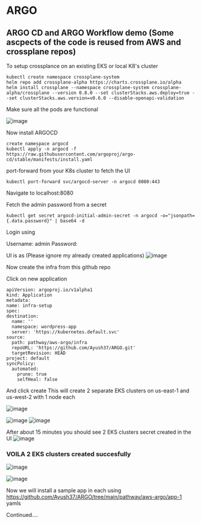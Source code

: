 # ARGO
## ARGO CD and ARGO Workflow demo (Some ascpects of the code is reused from AWS and crossplane repos)

To setup crossplance on an existing EKS or local K8's cluster

 ``` 
 kubectl create namespace crossplane-system
helm repo add crossplane-alpha https://charts.crossplane.io/alpha
helm install crossplane --namespace crossplane-system crossplane-alpha/crossplane --version 0.8.0 --set clusterStacks.aws.deploy=true --set clusterStacks.aws.version=v0.6.0 --disable-openapi-validation 

```
Make sure all the pods are functional

![image](https://user-images.githubusercontent.com/19201225/128902058-d5ff708d-bb6a-480b-a108-e6bdecba839b.png)

Now install ARGOCD

```
create namespace argocd
kubectl apply -n argocd -f https://raw.githubusercontent.com/argoproj/argo-cd/stable/manifests/install.yaml

```
port-forward from your K8s cluster to fetch the UI

```
kubectl port-forward svc/argocd-server -n argocd 8080:443

```
Navigate to localhost:8080

Fetch the admin password from a secret

```
kubectl get secret argocd-initial-admin-secret -n argocd -o="jsonpath={.data.password}" | base64 -d
```
Login using

Username: admin
Password: <password>

  UI is as (Please ignore my already created applications)
  ![image](https://user-images.githubusercontent.com/19201225/128902483-4ecc8dba-e531-4672-87df-9d6f2f41f8ec.png)

  Now create the infra from this github repo
  
  Click on new application
  
  ```
  apiVersion: argoproj.io/v1alpha1
kind: Application
metadata:
  name: infra-setup
spec:
  destination:
    name: ''
    namespace: wordpress-app
    server: 'https://kubernetes.default.svc'
  source:
    path: pathway/aws-argo/infra
    repoURL: 'https://github.com/Ayush37/ARGO.git'
    targetRevision: HEAD
  project: default
  syncPolicy:
    automated:
      prune: true
      selfHeal: false

 ```
 And click create
  This will create 2 separate EKS clusters on us-east-1 and us-west-2 with 1 node each
  
 ![image](https://user-images.githubusercontent.com/19201225/128902980-a0a25a68-bf3e-49c5-9fc5-8fa0e0d28cf3.png)

  ![image](https://user-images.githubusercontent.com/19201225/128903003-26e775c6-3223-42eb-8d6f-950fe2fc0780.png)
  ![image](https://user-images.githubusercontent.com/19201225/128903042-554bae48-34a0-4b2a-895f-85b734ee220e.png)

  
  After about 15 minutes you should see 2 EKS clusters secret created in the UI
  ![image](https://user-images.githubusercontent.com/19201225/128903126-28c25b22-7899-452f-8d69-d51ed5034943.png)

  ### VOILA 2 EKS clusters created succesfully
  
  ![image](https://user-images.githubusercontent.com/19201225/128903251-6d1774d8-3322-4131-a262-04f1ae69459c.png)

  ![image](https://user-images.githubusercontent.com/19201225/128903277-8fd0348e-08b6-4460-851f-afc48c2c956b.png)

 Now we will install a sample app in each using https://github.com/Ayush37/ARGO/tree/main/pathway/aws-argo/app-1 yamls
 
  
 Continued....



